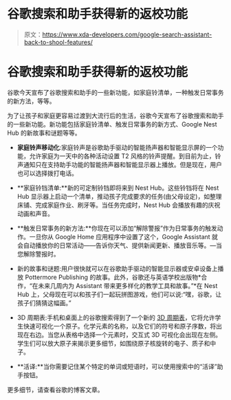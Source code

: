 # 谷歌搜索和助手获得新的返校功能

> 原文：<https://www.xda-developers.com/google-search-assistant-back-to-shool-features/>

# 谷歌搜索和助手获得新的返校功能

谷歌今天宣布了谷歌搜索和助手的一些新功能，如家庭铃清单，一种触发日常事务的新方法，等等。

为了让孩子和家庭更容易过渡到大流行后的生活，谷歌今天宣布了谷歌搜索和助手的一些新功能。新功能包括家庭铃清单、触发日常事务的新方式、Google Nest Hub 的新故事和谜题等等。

*   **家庭铃声移动化**:家庭铃声是谷歌助手驱动的智能扬声器和智能显示屏的一个功能，允许家庭为一天中的各种活动设置 T2 风格的铃声提醒。到目前为止，铃声通知只在支持助手功能的智能扬声器和智能显示器上播放。但是现在，用户也可以选择拨打电话。
*   **家庭铃铛清单:**新的可定制铃铛即将来到 Nest Hub。这些铃铛将在 Nest Hub 显示器上启动一个清单，推动孩子完成要求的任务(由父母设定)，如整理床铺、完成家庭作业、刷牙等。当任务完成时，Nest Hub 会播放有趣的庆祝动画和声音。

*   **触发日常事务的新方法:**你现在可以添加“解除警报”作为日常事务的触发动作。一旦你从 Google Home 应用程序中设置了这个，Google Assistant 就会自动播放你的日常活动——告诉你天气、提供新闻更新、播放音乐等。—当您解除警报时。
*   新的故事和谜题:用户很快就可以在谷歌助手驱动的智能显示器或安卓设备上播放 Pottermore Publishing 的故事。此外，谷歌还与英语学校出版物*合作，“在未来几周内为 Assistant 带来更多样化的教学工具和故事。”*在 Nest Hub 上，父母现在可以和孩子们一起玩拼图游戏，他们可以说:“嘿，谷歌，让孩子们猜猜这幅画。”
*   3D 周期表:手机和桌面上的谷歌搜索得到了一个新的 [3D 周期表](https://artsexperiments.withgoogle.com/periodic-table/)，它将允许学生快速可视化一个原子。化学元素的名称，以及它们的符号和原子序数，将出现在右边。当您从表格中选择一个元素时，交互式 3D 可视化会出现在左侧。学生们可以放大原子来揭示更多细节，如围绕原子核旋转的电子、质子和中子。
*   **活译:**当你需要记住某个特定的单词或短语时，可以使用搜索中的“活译”助手按钮。

更多细节，请查看谷歌的博客文章。